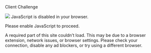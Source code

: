 Client Challenge 

![](/_fs-ch-1T1wmsGaOgGaSxcX/assets/errorIcon.svg) JavaScript is disabled in your browser.

Please enable JavaScript to proceed.

A required part of this site couldn’t load. This may be due to a browser extension, network issues, or browser settings. Please check your connection, disable any ad blockers, or try using a different browser.